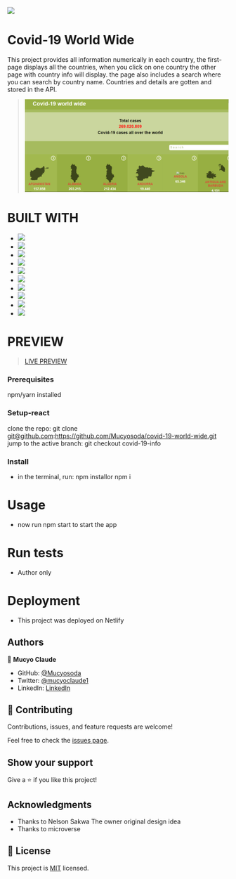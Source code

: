 ![](https://img.shields.io/badge/Microverse-blueviolet)

# Covid-19 World Wide

This project provides all information numerically in each country, the first-page displays all the countries, when you click on one country the other page with country info will display. the page also includes a search where you can search by country name.
Countries and details are gotten and stored in the API.
> ![screenshot](./appscreenshoot.PNG)


# BUILT WITH

- ![](https://img.shields.io/badge/React-blue)
- ![](https://img.shields.io/badge/Redux-green)
- ![](https://img.shields.io/badge/Github-blueviolet)
- ![](https://img.shields.io/badge/Javascript-blue)
- ![](https://img.shields.io/badge/HTML-purple)
- ![](https://img.shields.io/badge/CSS-blue)
- ![](https://img.shields.io/badge/WEBPACK-violet)
- ![](https://img.shields.io/badge/Barbel-violet)
- ![](https://img.shields.io/badge/API-violet)
- ![](https://img.shields.io/badge/JSON-violet)


# PREVIEW
> [LIVE PREVIEW](https://tender-villani-ef3251.netlify.app)

### Prerequisites
npm/yarn installed

### Setup-react
clone the repo: git clone git@github.com:https://github.com/Mucyosoda/covid-19-world-wide.git
jump to the active branch: git checkout covid-19-info


### Install
- in the terminal, run: npm installor npm i
# Usage
- now run npm start to start the app
# Run tests
- Author only
# Deployment
- This project was deployed on Netlify 

## Authors

👤 **Mucyo Claude**
- GitHub: [@Mucyosoda](https://github.com/Mucyosoda)
- Twitter: [@mucyoclaude1](https://twitter.com/Mucyoclaude1)
- LinkedIn: [LinkedIn](https://www.linkedin.com/in/claudemucyo)

## 🤝 Contributing

Contributions, issues, and feature requests are welcome!

Feel free to check the [issues page](../../issues/).
## Show your support
Give a ⭐️ if you like this project!

## Acknowledgments

- Thanks to Nelson Sakwa The owner original design idea 
- Thanks to microverse


## 📝 License

This project is [MIT](./LICENSE.md) licensed.

